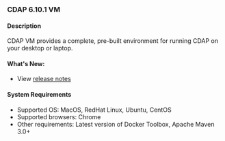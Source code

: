 ### CDAP 6.10.1 VM

#### Description

CDAP VM provides a complete, pre-built environment for running CDAP on your desktop or laptop.

####  What's New:

* View [release notes](https://cdap.atlassian.net/wiki/spaces/DOCS/pages/2099118086/CDAP+Release+6.10.1)

#### System Requirements

* Supported OS: MacOS, RedHat Linux, Ubuntu, CentOS
* Supported browsers: Chrome
* Other requirements: Latest version of Docker Toolbox, Apache Maven 3.0+